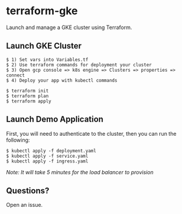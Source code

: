 # terraform-gke

Launch and manage a GKE cluster using Terraform.

## Launch GKE Cluster
```
$ 1) Set vars into Variables.tf
$ 2) Use terraform commands for deployment your cluster
$ 3) Open gcp console => k8s engine => Clusters => properties => connect  
$ 4) Deploy your app with kubectl commands
``` 

```
$ terraform init
$ terraform plan
$ terraform apply
```

## Launch Demo Application

First, you will need to authenticate to the cluster, then you can run the following:

```
$ kubectl apply -f deployment.yaml
$ kubectl apply -f service.yaml
$ kubectl apply -f ingress.yaml
```

*Note: It will take 5 minutes for the load balancer to provision*

## Questions?

Open an issue.
